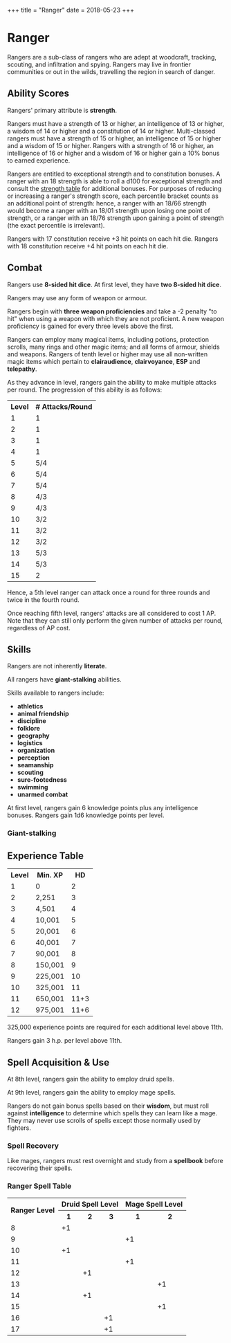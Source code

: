 +++
title = "Ranger"
date = 2018-05-23
+++

# Ranger

Rangers are a sub-class of rangers who are adept at woodcraft, tracking, scouting, and infiltration and spying.
Rangers may live in frontier communities or out in the wilds, travelling the region in search of danger.

## Ability Scores

Rangers' primary attribute is **strength**.

Rangers must have a strength of 13 or higher, an intelligence of 13 or higher, a wisdom of 14 or higher and a constitution of 14 or higher.
Multi-classed rangers must have a strength of 15 or higher, an intelligence of 15 or higher and a wisdom of 15 or higher.
Rangers with a strength of 16 or higher, an intelligence of 16 or higher and a wisdom of 16 or higher gain a 10% bonus to earned experience.

Rangers are entitled to exceptional strength and to constitution bonuses.
A ranger with an 18 strength is able to roll a d100 for exceptional strength and consult the [strength table](./wiki/characters/ability-scores.md#strength-table-ii-ability-adjustments) for additional bonuses.
For purposes of reducing or increasing a ranger's strength score, each percentile bracket counts as an additional point of strength: hence, a ranger with an 18/66 strength would become a ranger with an 18/01 strength upon losing one point of strength, or a ranger with an 18/76 strength upon gaining a point of strength (the exact percentile is irrelevant).

Rangers with 17 constitution receive +3 hit points on each hit die.
Rangers with 18 constitution receive +4 hit points on each hit die.

## Combat

Rangers use **8-sided hit dice**.
At first level, they have **two 8-sided hit dice**.

Rangers may use any form of weapon or armour.

Rangers begin with **three weapon proficiencies** and take a -2 penalty "to hit" when using a weapon with which they are not proficient.
A new weapon proficiency is gained for every three levels above the first.

Rangers can employ many magical items, including potions, protection scrolls, many rings and other magic items; and all forms of armour, shields and weapons.
Rangers of tenth level or higher may use all non-written magic items which pertain to **clairaudience**, **clairvoyance**, **ESP** and **telepathy**.

As they advance in level, rangers gain the ability to make multiple attacks per round.
The progression of this ability is as follows:

<table>
<tr><th>Level</th> <th># Attacks/Round</th></tr>
<tr><td>1</td><td>1</td></tr>
<tr><td>2</td><td>1</td></tr>
<tr><td>3</td><td>1</td></tr>
<tr><td>4</td><td>1</td></tr>
<tr><td>5</td><td>5/4</td></tr>
<tr><td>6</td><td>5/4</td></tr>
<tr><td>7</td><td>5/4</td></tr>
<tr><td>8</td><td>4/3</td></tr>
<tr><td>9</td><td>4/3</td></tr>
<tr><td>10</td><td>3/2</td></tr>
<tr><td>11</td><td>3/2</td></tr>
<tr><td>12</td><td>3/2</td></tr>
<tr><td>13</td><td>5/3</td></tr>
<tr><td>14</td><td>5/3</td></tr>
<tr><td>15</td><td>2</td></tr>
</table>

Hence, a 5th level ranger can attack once a round for three rounds and twice in the fourth round.

Once reaching fifth level, rangers' attacks are all considered to cost 1 AP.
Note that they can still only perform the given number of attacks per round, regardless of AP cost.

## Skills

Rangers are not inherently **literate**.

All rangers have **giant-stalking** abilities.

Skills available to rangers include:
* **athletics**
* **animal friendship**
* **discipline**
* **folklore**
* **geography**
* **logistics**
* **organization**
* **perception**
* **seamanship**
* **scouting**
* **sure-footedness**
* **swimming**
* **unarmed combat**

At first level, rangers gain 6 knowledge points plus any intelligence bonuses.
Rangers gain 1d6 knowledge points per level.

### Giant-stalking



## Experience Table

<table>
<tr><th>Level</th><th>Min. XP</th><th>HD</th></tr>
<tr><td>1</td><td>0</td><td>2</td></tr>
<tr><td>2</td><td>2,251</td><td>3</td></tr>
<tr><td>3</td><td>4,501</td><td>4</td></tr>
<tr><td>4</td><td>10,001</td><td>5</td></tr>
<tr><td>5</td><td>20,001</td><td>6</td></tr>
<tr><td>6</td><td>40,001</td><td>7</td></tr>
<tr><td>7</td><td>90,001</td><td>8</td></tr>
<tr><td>8</td><td>150,001</td><td>9</td></tr>
<tr><td>9</td><td>225,001</td><td>10</td></tr>
<tr><td>10</td><td>325,001</td><td>11</td></tr>
<tr><td>11</td><td>650,001</td><td>11+3</td></tr>
<tr><td>12</td><td>975,001</td><td>11+6</td></tr>
</table>

325,000 experience points are required for each additional level above 11th.

Rangers gain 3 h.p. per level above 11th.

## Spell Acquisition & Use

At 8th level, rangers gain the ability to employ druid spells.

At 9th level, rangers gain the ability to employ mage spells.

Rangers do not gain bonus spells based on their **wisdom**, but must roll against **intelligence** to determine which spells they can learn like a mage.
They may never use scrolls of spells except those normally used by fighters.

### Spell Recovery

Like mages, rangers must rest overnight and study from a **spellbook** before recovering their spells.

### Ranger Spell Table

<table>
<tr><th rowspan="2">Ranger Level</th> <th colspan="3">Druid Spell Level</th> <th colspan="2">Mage Spell Level</th></tr>
<tr><th>1</th> <th>2</th> <th>3</th> <th>1</th> <th>2</th></tr>
<tr><td>8</td> <td>+1</td> <td></td> <td></td> <td></td> <td></td></tr>
<tr><td>9</td> <td></td> <td></td> <td></td> <td>+1</td> <td></td></tr>
<tr><td>10</td> <td>+1</td> <td></td> <td></td> <td></td> <td></td></tr>
<tr><td>11</td> <td></td> <td></td> <td></td> <td>+1</td> <td></td></tr>
<tr><td>12</td> <td></td> <td>+1</td> <td></td> <td></td> <td></td></tr>
<tr><td>13</td> <td></td> <td></td> <td></td> <td></td> <td>+1</td></tr>
<tr><td>14</td> <td></td> <td>+1</td> <td></td> <td></td> <td></td></tr>
<tr><td>15</td> <td></td> <td></td> <td></td> <td></td> <td>+1</td></tr>
<tr><td>16</td> <td></td> <td></td> <td>+1</td> <td></td> <td></td></tr>
<tr><td>17</td> <td></td> <td></td> <td>+1</td> <td></td> <td></td></tr>
</table>
